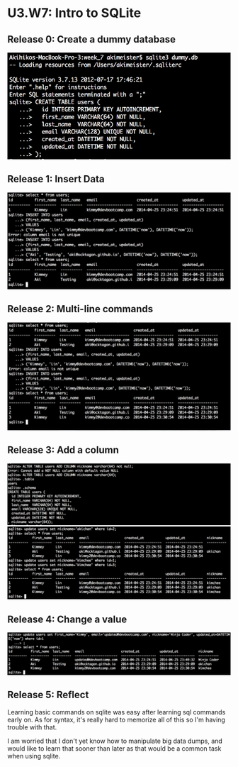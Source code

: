 # U3.W7: Intro to SQLite

## Release 0: Create a dummy database
<img src="../imgs/sqlite0_dummydb.png" />
<!-- paste your terminal output here -->

## Release 1: Insert Data 
<!-- paste your terminal output here -->
<img src="../imgs/sqlite1.png" />

## Release 2: Multi-line commands
<!-- paste your terminal output here -->
<img src="../imgs/sqlite2.png" />

## Release 3: Add a column
<!-- paste your terminal output here -->
<img src="../imgs/sqlite3.png" /><br />
<img src="../imgs/sqlite4.png" />

## Release 4: Change a value
<!-- paste your terminal output here -->
<img src="../imgs/sqlite5.png" />

## Release 5: Reflect
<!-- Add your reflection here -->
Learning basic commands on sqlite was easy after learning sql commands early on.  As for syntax, it's really hard to memorize all of this so I'm having trouble with that.  

I am worried that I don't yet know how to manipulate
big data dumps, and would like to learn that sooner than later as that would be a common task when using sqlite.  


